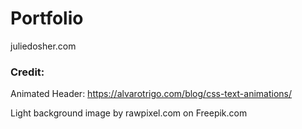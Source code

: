 # Portfolio
juliedosher.com 
   
   
### Credit:  
Animated Header: https://alvarotrigo.com/blog/css-text-animations/  


Light background image by rawpixel.com on Freepik.com  
